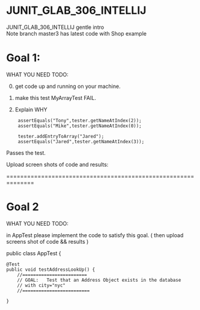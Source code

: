 # JUNIT_GLAB_306_INTELLIJ
JUNIT_GLAB_306_INTELLIJ  gentle intro <br>
Note branch master3 has latest code with Shop example <br>

# Goal 1:

WHAT YOU NEED TODO:

0.  get code up and running on your machine.

1. make this test MyArrayTest  FAIL.

2. Explain WHY    

        assertEquals("Tony",tester.getNameAtIndex(2));
        assertEquals("Mike",tester.getNameAtIndex(0));
        
        tester.addEntryToArray("Jared");
        assertEquals("Jared",tester.getNameAtIndex(3));

Passes the test.  

Upload screen shots of code and results:

==============================================================
# Goal 2 

WHAT YOU NEED TODO:

in AppTest please implement the code to satisfy this goal.  ( then upload screens shot of code && results )

public class AppTest 
{
    
    
    @Test
    public void testAddressLookUp() {
        //======================== 
        // GOAL:   Test that an Address Object exists in the database
        // with city="nyc"       
        //=========================
    
    }


